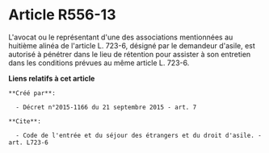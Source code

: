 # Article R556-13

L'avocat ou le représentant d'une des associations mentionnées au huitième alinéa de l'article L. 723-6, désigné par le
demandeur d'asile, est autorisé à pénétrer dans le lieu de rétention pour assister à son entretien dans les conditions
prévues au même article L. 723-6.

**Liens relatifs à cet article**

	**Créé par**:

	  - Décret n°2015-1166 du 21 septembre 2015 - art. 7

	**Cite**:

	  - Code de l'entrée et du séjour des étrangers et du droit d'asile. - art. L723-6
